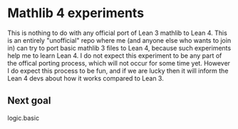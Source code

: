 # Mathlib 4 experiments

This is nothing to do with any official port of Lean 3 mathlib to Lean 4.
This is an entirely "unofficial" repo where me (and anyone else who wants
to join in) can try to port basic mathlib 3 files to Lean 4, because
such experiments help me to learn Lean 4. I do not expect this experiment
to be any part of the offical porting process, which will not occur
for some time yet. However I do expect this process to be fun, and if
we are lucky then it will inform the Lean 4 devs about how it works
compared to Lean 3.

## Next goal

logic.basic

